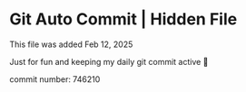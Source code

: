 # Git Auto Commit | Hidden File

This file was added Feb 12, 2025

Just for fun and keeping my daily git commit active 🤪

commit number: 746210
